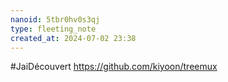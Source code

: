 ```yaml
---
nanoid: 5tbr0hv0s3qj
type: fleeting_note
created_at: 2024-07-02 23:38
---
```

#JaiDécouvert https://github.com/kiyoon/treemux
